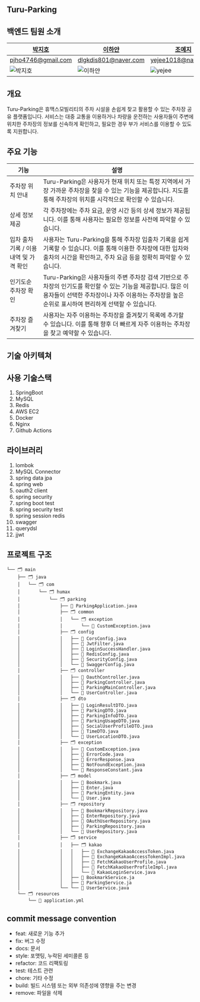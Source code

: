 
Turu-Parking
---
## 백엔드 팀원 소개
| [박지호](https://github.com/pjho4746)                                                            | [이하얀](https://github.com/hayannn)                                                             | [조예지](https://github.com/CYJhub)                                                                |
|-----------------------------------------------------------------------------------------------|-----------------------------------------------------------------------------------------------|-------------------------------------------------------------------------------------------------|
| pjho4746@gmail.com                                                                            | dlgkdis801@naver.com                                                                          | yejee1018@naver.com                                                                             | 
| ![박지호](https://github.com/CYJhub/CYJhub/assets/81136546/42b12c5b-8f9e-4580-984a-fba1ab9ee743) | ![이하얀](https://github.com/CYJhub/CYJhub/assets/81136546/bb585674-490c-4460-8dd7-82780017baeb) | ![yejee](https://github.com/CYJhub/CYJhub/assets/81136546/5439eca9-5704-4007-a68a-53bf101114ec) | 


## 개요
Turu-Parking은 휴맥스모빌리티의 주차 시설을 손쉽게 찾고 활용할 수 있는 주차장 공유 플랫폼입니다.
서비스는 대중 교통을 이용하거나 차량을 운전하는 사용자들이 주변에 위치한 주차장의 정보를 신속하게 확인하고, 필요한 경우 부가 서비스를 이용할 수 있도록 지원합니다.

## 주요 기능
| 기능                | 설명                                                            |
|---------------------|-----------------------------------------------------------------|
| 주차장 위치 안내    | Turu-Parking은 사용자가 현재 위치 또는 특정 지역에서 가장 가까운 주차장을 찾을 수 있는 기능을 제공합니다. 지도를 통해 주차장의 위치를 시각적으로 확인할 수 있습니다.   |
| 상세 정보 제공      | 각 주차장에는 주차 요금, 운영 시간 등의 상세 정보가 제공됩니다. 이를 통해 사용자는 필요한 정보를 사전에 파악할 수 있습니다.        |
| 입차 출차 기록 / 이용 내역 및 가격 확인      | 사용자는 Turu-Parking을 통해 주차장 입출차 기록을 쉽게 기록할 수 있습니다. 이를 통해 이용한 주차장에 대한 입차와 출차의 시간을 확인하고, 주차 요금 등을 정확히 파악할 수 있습니다.              |
| 인기도순 주차장 확인 | Turu-Parking은 사용자들의 주변 주차장 검색 기반으로 주차장의 인기도를 확인할 수 있는 기능을 제공합니다. 많은 이용자들이 선택한 주차장이나 자주 이용하는 주차장을 높은 순위로 표시하여 편리하게 선택할 수 있습니다.     |
| 주차장 즐겨찾기      | 사용자는 자주 이용하는 주차장을 즐겨찾기 목록에 추가할 수 있습니다. 이를 통해 향후 더 빠르게 자주 이용하는 주차장을 찾고 예약할 수 있습니다.                  |
## 기술 아키텍쳐

## 사용 기술스택
1. SpringBoot
2. MySQL
3. Redis
3. AWS EC2
4. Docker
5. Nginx
6. Github Actions

## 라이브러리
1. lombok
2. MySQL Connector
3. spring data jpa
4. spring web
5. oauth2 client
6. spring security
7. spring boot test
8. spring security test
9. spring session redis
10. swagger
11. querydsl
12. jjwt



## 프로젝트 구조
```
└── 🗂 main
    ├── 🗂 java
    │   └── 🗂 com
    │       └── 🗂 humax
    │           └── 🗂 parking
    │               ├── 📑 ParkingApplication.java
    │               ├── 🗂 common
    │               │   └── 🗂 exception 
    │               │       └── 📑 CustomException.java
    │               ├── 🗂 config
    │               │   ├── 📑 CorsConfig.java
    │               │   ├── 📑 JwtFilter.java
    │               │   ├── 📑 LoginSuccessHandler.java
    │               │   ├── 📑 RedisConfig.java
    │               │   ├── 📑 SecurityConfig.java
    │               │   └── 📑 SwaggerConfig.java
    │               ├── 🗂 controller
    │               │   ├── 📑 OauthController.java
    │               │   ├── 📑 ParkingController.java
    │               │   ├── 📑 ParkingMainController.java
    │               │   └── 📑 UserController.java
    │               ├── 🗂 dto
    │               │   ├── 📑 LoginResultDTO.java
    │               │   ├── 📑 ParkingDTO.java
    │               │   ├── 📑 ParkingInfoDTO.java
    │               │   ├── 📑 ParkingUsageDTO.java
    │               │   ├── 📑 SocialUserProfileDTO.java
    │               │   ├── 📑 TimeDTO.java
    │               │   └── 📑 UserLocationDTO.java
    │               ├── 🗂 exception
    │               │   ├── 📑 CustomException.java
    │               │   ├── 📑 ErrorCode.java
    │               │   ├── 📑 ErrorResponse.java
    │               │   ├── 📑 NotFoundException.java
    │               │   └── 📑 ResponseConstant.java
    │               ├── 🗂 model
    │               │   ├── 📑 Bookmark.java
    │               │   ├── 📑 Enter.java
    │               │   ├── 📑 ParkingEntity.java
    │               │   └── 📑 User.java
    │               ├── 🗂 repository
    │               │   ├── 📑 BookmarkRepository.java
    │               │   ├── 📑 EnterRepository.java
    │               │   ├── 📑 OAuthUserRepository.java
    │               │   ├── 📑 ParkingRepository.java
    │               │   └── 📑 UserRepository.java
    │               ├── 🗂 service
    │               │   ├── 🗂 kakao 
    │               │   │   ├── 📑 ExchangeKakaoAccessToken.java
    │               │   │   ├── 📑 ExchangeKakaoAccessTokenImpl.java
    │               │   │   ├── 📑 FetchKakaoUserProfile.java
    │               │   │   ├── 📑 FetchKakaoUserProfileImpl.java
    │               │   │   └── 📑 KakaoLoginService.java
    │               │   ├── 📑 BookmarkService.ja
    │               │   ├── 📑 ParkingService.ja
    │               └── └── 📑 UserService.java
    └── 🗂 resources
        └── 📑 application.yml      
```



## commit message convention
- feat: 새로운 기능 추가
- fix: 버그 수정
- docs: 문서
- style: 포맷팅, 누락된 세미콜론 등
- refactor: 코드 리팩토링
- test: 테스트 관련
- chore: 기타 수정
- build: 빌드 시스템 또는 외부 의존성에 영향을 주는 변경
- remove: 파일을 삭제
